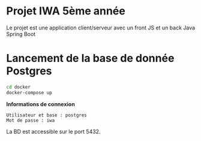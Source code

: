 # Projet IWA 5ème année

Le projet est une application client/serveur avec un front JS et un back Java Spring Boot

# Lancement de la base de donnée Postgres

```bash
cd docker
docker-compose up
```


**Informations de connexion**
```
Utilisateur et base : postgres
Mot de passe : iwa
```

La BD est accessible sur le port 5432.

